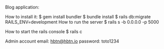 
Blog application:

How to install it:
$ gem install bundler
$ bundle install
$ rails db:migrate RAILS_ENV=development
How to run the server
$ rails s -b 0.0.0.0 -p 5000

How to start the rails console
$ rails c

Admin account
email: hbtn@hbtn.io
password: toto1234
